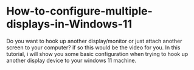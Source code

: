 # How-to-configure-multiple-displays-in-Windows-11
Do you want to hook up another display/monitor or just attach another screen to your computer? if so this would be the video for you. In this tutorial, i will show you some basic configuration when trying to hook up another display device to your windows 11 machine.
